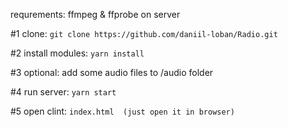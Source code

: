requrements:
 ffmpeg & ffprobe on server

#1 clone:
```git clone https://github.com/daniil-loban/Radio.git```

#2 install modules:
```yarn install```

#3 optional: add some audio files to /audio folder

#4 run server:
```yarn start```

#5 open clint:
```index.html  (just open it in browser)```
